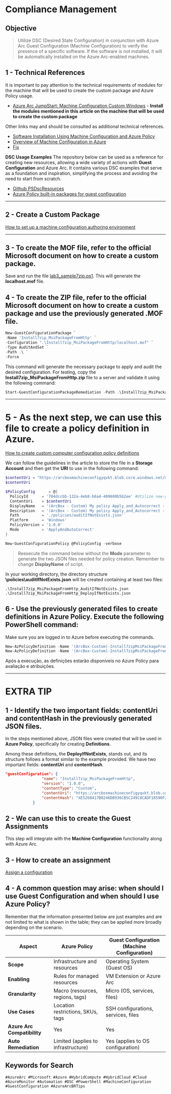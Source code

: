 # Compliance Management

## Objective  
>Utilize DSC (Desired State Configuration) in conjunction with Azure Arc Guest Configuration (Machine Configuration) to verify the presence of a specific software. If the software is not installed, it will be automatically installed on the Azure Arc-enabled machines.

## 1 - Technical References
It is important to pay attention to the technical requirements of modules for the machine that will be used to create the custom package and Azure Policy usage.

- [Azure Arc JumpStart: Machine Configuration Custom Windows](https://azurearcjumpstart.io/azure_arc_jumpstart/azure_arc_servers/day2/arc_automanage/arc_automanage_machine_configuration_custom_windows) - **Install the modules mentioned in this article on the machine that will be used to create the custom package**

Other links may and should be consulted as additional technical references.
- [Software Installation Using Machine Configuration and Azure Policy](https://techcommunity.microsoft.com/blog/coreinfrastructureandsecurityblog/software-installation-using-machine-configuration-and-azure-policy/3695636)
- [Overview of Machine Configuration in Azure](https://learn.microsoft.com/en-us/azure/governance/machine-configuration/overview)
- [Fix](https://learn.microsoft.com/en-us/azure/governance/machine-configuration/whats-new/agent)

**DSC Usage Examples**
The repository below can be used as a reference for creating new resources, allowing a wide variety of actions with **Guest Configuration** and Azure Arc. It contains various DSC examples that serve as a foundation and inspiration, simplifying the process and avoiding the need to start from scratch.

- [Github PSDscResources](https://github.com/PowerShell/PSDscResources/tree/dev)
- [Azure Policy built-in packages for guest configuration](https://learn.microsoft.com/en-us/azure/governance/policy/samples/built-in-packages)

---

## 2 - Create a Custom Package
[How to set up a machine configuration authoring environment](https://learn.microsoft.com/en-us/azure/governance/machine-configuration/how-to/develop-custom-package/1-set-up-authoring-environment)

---

## 3 - To create the MOF file, refer to the official Microsoft document on how to create a custom package.
Save and run the file [lab3_sample7zip.ps1](https://raw.githubusercontent.com/fabiotreze/AzureArcBRTips/refs/heads/main/scripts/lab3_sample7zip.ps1). This will generate the **localhost.mof** file.

## 4 - To create the ZIP file, refer to the official Microsoft document on how to create a custom package and use the previously generated .MOF file.

```powershell
New-GuestConfigurationPackage `
-Name 'Install7zip_MsiPackageFromHttp' `
-Configuration ".\Install7zip_MsiPackageFromHttp/localhost.mof" `
-Type AuditAndSet `
-Path .\ `
-Force
```

This command will generate the necessary package to apply and audit the desired configuration. For testing, copy the **Install7zip_MsiPackageFromHttp.zip** file to a server and validate it using the following command:

```powershell
Start-GuestConfigurationPackageRemediation -Path .\Install7zip_MsiPackageFromHttp.zip
```
---

# 5 - As the next step, we can use this file to create a policy definition in Azure.
[How to create custom computer configuration policy definitions](https://learn.microsoft.com/en-us/azure/governance/machine-configuration/how-to/create-policy-definition)

We can follow the guidelines in the article to store the file in a **Storage Account** and then get the **URI** to use in the following command:

```powershell
$contentUri = "https://arcboxmachineconfigyqvkt.blob.core.windows.net/machineconfiguration/Install7zip_MsiPackageFromHttp.zip" #O acesso pode não estar disponível aqui; este é apenas um exemplo ilustrativo. :-)**
$contentUri

$PolicyConfig      = @{
  PolicyId      = '704dccbb-132a-4eb8-b6a4-409608b5b2ee' #Utilize new-guid no powershell para gerar um novo GUID
  ContentUri    = $contentUri
  DisplayName   = '(ArcBox - Custom) My policy Apply_and_Autocorrect - Install7zip_MsiPackageFromHttp'
  Description   = '(ArcBox - Custom) My policy Apply_and_Autocorrect - Install7zip_MsiPackageFromHttp'
  Path          = './policies/auditIfNotExists.json'
  Platform      = 'Windows'
  PolicyVersion = '1.0.0'
  Mode          = 'ApplyAndAutoCorrect'
}

New-GuestConfigurationPolicy @PolicyConfig -verbose
```
>Reexecute the command below without the **Mode** parameter to generate the two JSON files needed for policy creation. Remember to change **DisplayName** of script.

In your working directory, the directory structure **\policies\auditIfNotExists.json** will be created containing at least two files:

```plaintext
.\Install7zip_MsiPackageFromHttp_AuditIfNotExists.json
.\Install7zip_MsiPackageFromHttp_DeployIfNotExists.json
```

## 6 - Use the previously generated files to create definitions in Azure Policy. Execute the following PowerShell command:

Make sure you are logged in to Azure before executing the commands.

```powershell
New-AzPolicyDefinition -Name '(ArcBox-Custom)-Install7zipMsiPackageFromHttpAuditIfNotExists' -Policy '.\Install7zip_MsiPackageFromHttp_AuditIfNotExists.json' -verbose
New-AzPolicyDefinition -Name '(ArcBox-Custom)-Install7zipMsiPackageFromHttpDeployIfNotExists' -Policy '.\Install7zip_MsiPackageFromHttp_DeployIfNotExists.json' -verbose
```
Após a execução, as definições estarão disponíveis no Azure Policy para avaliação e atribuições.

---

# EXTRA TIP

## 1 - Identify the two important fields: **contentUri** and **contentHash** in the previously generated JSON files.

In the steps mentioned above, JSON files were created that will be used in **Azure Policy**, specifically for creating **Definitions**.

Among these definitions, the **DeployIfNotExists**, stands out, and its structure follows a format similar to the example provided. We have two important fields: **contentUri** and **contentHash**.

```json
"guestConfiguration": {
                "name": "Install7zip_MsiPackageFromHttp",
                "version": "1.0.0",
                "contentType": "Custom",
                "contentUri": "https://arcboxmachineconfigyqvkt.blob.core.windows.net/machineconfiguration/Install7zip_MsiPackageFromHttp.zip",
                "contentHash": "XE5268417B0246DB936CB5C249C8CADF18590F214D399825950A39E381A30491DD"
            }
```

## 2 - We can use this to create the  **Guest Assignments** 
This step will integrate with the **Machine Configuration** functionality along with Azure Arc.

## 3 - How to create an assignment
[Assign a configuration](https://learn.microsoft.com/en-us/azure/governance/machine-configuration/how-to/assign-configuration/overview)

## 4 - A common question may arise: when should I use **Guest Configuration** and when should I use **Azure Policy**?

Remember that the information presented below are just examples and are not limited to what is shown in the table; they can be applied more broadly depending on the scenario.

| **Aspect**                | **Azure Policy**                              | **Guest Configuration (Machine Configuration)** |
|---------------------------|-----------------------------------------------|-------------------------------------------------|
| **Scope**                 | Infrastructure and resources                  | Operating System (Guest OS)                     |
| **Enabling**              | Rules for managed resources                   | VM Extension or Azure Arc                      |
| **Granularity**           | Macro (resources, regions, tags)              | Micro (OS, services, files)                    |
| **Use Cases**             | Location restrictions, SKUs, tags             | SSH configurations, services, files            |
| **Azure Arc Compatibility** | Yes                                         | Yes                                             |
| **Auto Remediation**      | Limited (applies to infrastructure)           | Yes (applies to OS configuration)              |

## Keywords for Search  

`#AzureArc #Microsoft #Azure #HybridCompute #HybridCloud #Cloud #AzureMonitor #Automation #DSC #PowerShell #MachineConfiguration #GuestConfiguration #AzureArcBRTips`